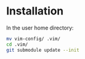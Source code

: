 # Installation

In the user home directory:

```bash
mv vim-config/ .vim/
cd .vim/
git submodule update --init
```
